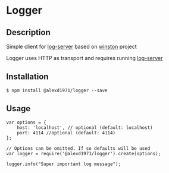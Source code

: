 # Logger

## Description

Simple client for [log-server][log-server] based on [winston][winston] project

Logger uses HTTP as transport and requires running [log-server][log-server]

## Installation

```
$ npm install @alexd1971/logger --save
```

## Usage

```
var options = {
    host: 'localhost', // optional (default: localhost)
    port: 4114 //optional (default: 4114)    
};

// Options can be omitted. If so defaults will be used
var logger = require('@alexd1971/logger').create(options);

logger.info("Super important log message");
```

[log-server]:https://github.com/alexd1971/log-server
[winston]:https://github.com/winstonjs/winston